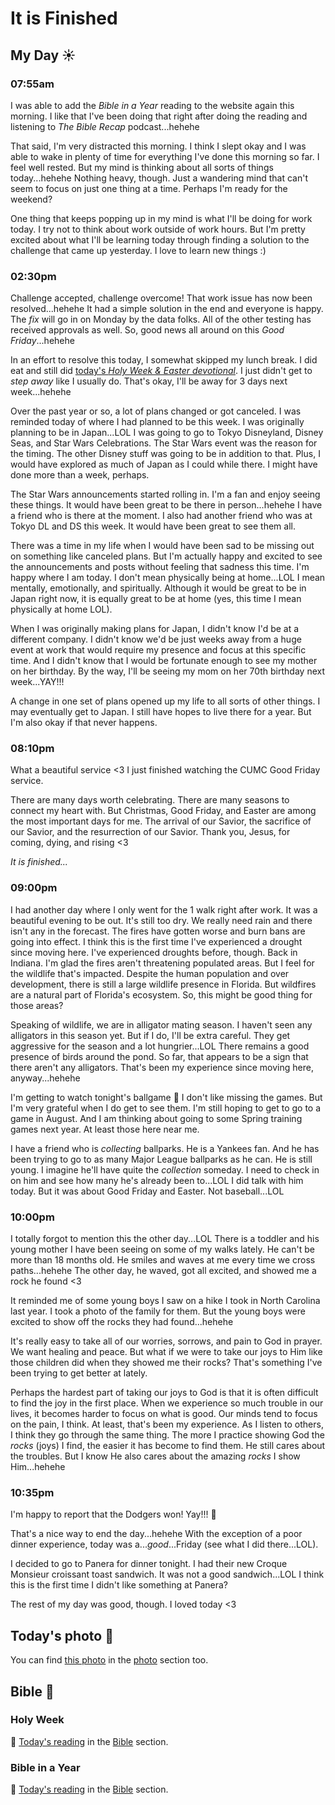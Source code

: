 # It is Finished

## My Day ☀️

### 07:55am

I was able to add the *Bible in a Year* reading to the website again this morning. I like that I've been doing that right after doing the reading and listening to *The Bible Recap* podcast...hehehe

That said, I'm very distracted this morning. I think I slept okay and I was able to wake in plenty of time for everything I've done this morning so far. I feel well rested. But my mind is thinking about all sorts of things today...hehehe Nothing heavy, though. Just a wandering mind that can't seem to focus on just one thing at a time. Perhaps I'm ready for the weekend?

One thing that keeps popping up in my mind is what I'll be doing for work today. I try not to think about work outside of work hours. But I'm pretty excited about what I'll be learning today through finding a solution to the challenge that came up yesterday. I love to learn new things :)

### 02:30pm

Challenge accepted, challenge overcome! That work issue has now been resolved...hehehe It had a simple solution in the end and everyone is happy. The *fix* will go in on Monday by the data folks. All of the other testing has received approvals as well. So, good news all around on this *Good Friday*...hehehe

In an effort to resolve this today, I somewhat skipped my lunch break. I did eat and still did [today's *Holy Week & Easter devotional*](/bible/plans/holy-week-easter/6). I just didn't get to *step away* like I usually do. That's okay, I'll be away for 3 days next week...hehehe

Over the past year or so, a lot of plans changed or got canceled. I was reminded today of where I had planned to be this week. I was originally planning to be in Japan...LOL I was going to go to Tokyo Disneyland, Disney Seas, and Star Wars Celebrations. The Star Wars event was the reason for the timing. The other Disney stuff was going to be in addition to that. Plus, I would have explored as much of Japan as I could while there. I might have done more than a week, perhaps.

The Star Wars announcements started rolling in. I'm a fan and enjoy seeing these things. It would have been great to be there in person...hehehe I have a friend who is there at the moment. I also had another friend who was at Tokyo DL and DS this week. It would have been great to see them all.

There was a time in my life when I would have been sad to be missing out on something like canceled plans. But I'm actually happy and excited to see the announcements and posts without feeling that sadness this time. I'm happy where I am today. I don't mean physically being at home...LOL I mean mentally, emotionally, and spiritually. Although it would be great to be in Japan right now, it is equally great to be at home (yes, this time I mean physically at home LOL).

When I was originally making plans for Japan, I didn't know I'd be at a different company. I didn't know we'd be just weeks away from a huge event at work that would require my presence and focus at this specific time. And I didn't know that I would be fortunate enough to see my mother on her birthday. By the way, I'll be seeing my mom on her 70th birthday next week...YAY!!!

A change in one set of plans opened up my life to all sorts of other things. I may eventually get to Japan. I still have hopes to live there for a year. But I'm also okay if that never happens.

### 08:10pm

What a beautiful service <3 I just finished watching the CUMC Good Friday service.

There are many days worth celebrating. There are many seasons to connect my heart with. But Christmas, Good Friday, and Easter are among the most important days for me. The arrival of our Savior, the sacrifice of our Savior, and the resurrection of our Savior. Thank you, Jesus, for coming, dying, and rising <3

*It is finished...*

### 09:00pm

I had another day where I only went for the 1 walk right after work. It was a beautiful evening to be out. It's still too dry. We really need rain and there isn't any in the forecast. The fires have gotten worse and burn bans are going into effect. I think this is the first time I've experienced a drought since moving here. I've experienced droughts before, though. Back in Indiana. I'm glad the fires aren't threatening populated areas. But I feel for the wildlife that's impacted. Despite the human population and over development, there is still a large wildlife presence in Florida. But wildfires are a natural part of Florida's ecosystem. So, this might be good thing for those areas?

Speaking of wildlife, we are in alligator mating season. I haven't seen any alligators in this season yet. But if I do, I'll be extra careful. They get aggressive for the season and a lot hungrier...LOL There remains a good presence of birds around the pond. So far, that appears to be a sign that there aren't any alligators. That's been my experience since moving here, anyway...hehehe

I'm getting to watch tonight's ballgame 💙 I don't like missing the games. But I'm very grateful when I do get to see them. I'm still hoping to get to go to a game in August. And I am thinking about going to some Spring training games next year. At least those here near me.

I have a friend who is *collecting* ballparks. He is a Yankees fan. And he has been trying to go to as many Major League ballparks as he can. He is still young. I imagine he'll have quite the *collection* someday. I need to check in on him and see how many he's already been to...LOL I did talk with him today. But it was about Good Friday and Easter. Not baseball...LOL

### 10:00pm

I totally forgot to mention this the other day...LOL There is a toddler and his young mother I have been seeing on some of my walks lately. He can't be more than 18 months old. He smiles and waves at me every time we cross paths...hehehe The other day, he waved, got all excited, and showed me a rock he found <3

It reminded me of some young boys I saw on a hike I took in North Carolina last year. I took a photo of the family for them. But the young boys were excited to show off the rocks they had found...hehehe

It's really easy to take all of our worries, sorrows, and pain to God in prayer. We want healing and peace. But what if we were to take our joys to Him like those children did when they showed me their rocks? That's something I've been trying to get better at lately.

Perhaps the hardest part of taking our joys to God is that it is often difficult to find the joy in the first place. When we experience so much trouble in our lives, it becomes harder to focus on what is good. Our minds tend to focus on the pain, I think. At least, that's been my experience. As I listen to others, I think they go through the same thing. The more I practice showing God the *rocks* (joys) I find, the easier it has become to find them. He still cares about the troubles. But I know He also cares about the amazing *rocks* I show Him...hehehe

### 10:35pm

I'm happy to report that the Dodgers won! Yay!!! 💙

That's a nice way to end the day...hehehe With the exception of a poor dinner experience, today was a...*good*...Friday (see what I did there...LOL).

I decided to go to Panera for dinner tonight. I had their new Croque Monsieur croissant toast sandwich. It was not a good sandwich...LOL I think this is the first time I didn't like something at Panera?

The rest of my day was good, though. I loved today <3

## Today's photo 📸

<!--@include: @/photos/photo-a-day/2025/04/18.md{3,}-->

You can find [this photo](/photos/photo-a-day/2025/04/18) in the [photo](/photos/) section too.

## Bible 📖

### Holy Week

📖 [Today's reading](/bible/plans/holy-week-easter/6) in the [Bible](/bible/) section.

### Bible in a Year

📖 [Today's reading](/bible/plans/bible-in-a-year/04/18) in the [Bible](/bible/) section.